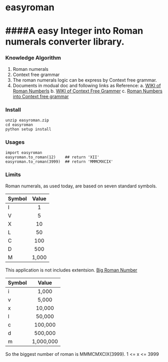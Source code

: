 # easyroman

####A easy Integer into Roman numerals converter library.
===

### Knowledge Algorithm

1. Roman numerals 
2. Context free grammar
3. The roman numerals logic can be express by Context free grammar.
4. Documents in modual doc and following links as Reference:
	a. [WIKI of Roman Numberls](http://en.wikipedia.org/wiki/Roman_numerals)
    b. [WIKI of Context Free Grammer](http://en.wikipedia.org/wiki/Context-free_grammar)
    c. [Roman Numbers into Context free grammar](http://www.cs.bath.ac.uk/~occ/comp0029/roman_numerals.shtml)
    
### Install
```
unzip easyroman.zip
cd easyroman
python setup install

```


### Usages
```
import easyroman
easyroman.to_roman(12)    ## return 'XII'
easyroman.to_roman(3999)  ## return 'MMMCMXCIX'

```

### Limits

Roman numerals, as used today, are based on seven standard symbols.

| Symbol   |      Value    |
|----------|:-------------:|
|I 	|1|
|V 	|5|
|X 	|10|
|L 	|50|
|C 	|100|
|D 	|500|
|M 	|1,000|


This application is not includes extentsion.  [Big Roman Number](http://www.legionxxiv.org/numerals/) 

| Symbol   |      Value    |
|----------|:-------------:|
|i 	|1,000|
|v 	|5,000|
|x 	|10,000|
|l 	|50,000|
|c 	|100,000|
|d 	|500,000|
|m 	|1,000,000|

So the biggest number of roman is MMMCMXCIX(3999). 1 <= x <= 3999


